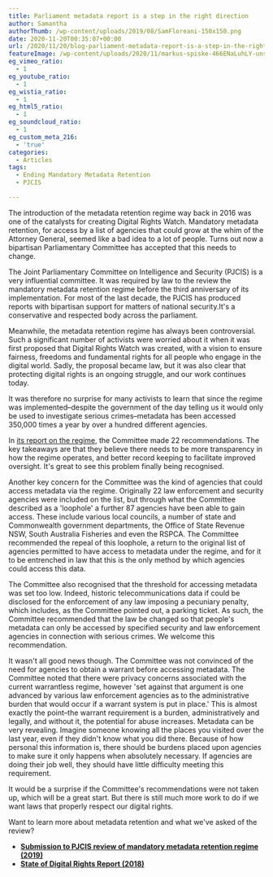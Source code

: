 ```yaml
---
title: Parliament metadata report is a step in the right direction
author: Samantha
authorThumb: /wp-content/uploads/2019/08/SamFloreani-150x150.png
date: 2020-11-20T00:35:07+00:00
url: /2020/11/20/blog-parliament-metadata-report-is-a-step-in-the-right-direction/
featureImage: /wp-content/uploads/2020/11/markus-spiske-466ENaLuhLY-unsplash.jpg
eg_vimeo_ratio:
  - 1
eg_youtube_ratio:
  - 1
eg_wistia_ratio:
  - 1
eg_html5_ratio:
  - 1
eg_soundcloud_ratio:
  - 1
eg_custom_meta_216:
  - 'true'
categories:
  - Articles
tags:
  - Ending Mandatory Metadata Retention
  - PJCIS

---
```

The introduction of the metadata retention regime way back in 2016 was one of the catalysts for creating Digital Rights Watch. Mandatory metadata retention, for access by a list of agencies that could grow at the whim of the Attorney General, seemed like a bad idea to a lot of people. Turns out now a bipartisan Parliamentary Committee has accepted that this needs to change.

The Joint Parliamentary Committee on Intelligence and Security (PJCIS) is a very influential committee. It was required by law to the review the mandatory metadata retention regime before the third anniversary of its implementation. For most of the last decade, the PJCIS has produced reports with bipartisan support for matters of national security.It's a conservative and respected body across the parliament.

Meanwhile, the metadata retention regime has always been controversial. Such a significant number of activists were worried about it when it was first proposed that Digital Rights Watch was created, with a vision to ensure fairness, freedoms and fundamental rights for all people who engage in the digital world. Sadly, the proposal became law, but it was also clear that protecting digital rights is an ongoing struggle, and our work continues today.

It was therefore no surprise for many activists to learn that since the regime was implemented–despite the government of the day telling us it would only be used to investigate serious crimes–metadata has been accessed 350,000 times a year by over a hundred different agencies.

In [its report on the regime][1], the Committee made 22 recommendations. The key takeaways are that they believe there needs to be more transparency in how the regime operates, and better record keeping to facilitate improved oversight. It's great to see this problem finally being recognised.

Another key concern for the Committee was the kind of agencies that could access metadata via the regime. Originally 22 law enforcement and security agencies were included on the list, but through what the Committee described as a 'loophole' a further 87 agencies have been able to gain access. These include various local councils, a number of state and Commonwealth government departments, the Office of State Revenue NSW, South Australia Fisheries and even the RSPCA. The Committee recommended the repeal of this loophole, a return to the original list of agencies permitted to have access to metadata under the regime, and for it to be entrenched in law that this is the only method by which agencies could access this data.

The Committee also recognised that the threshold for accessing metadata was set too low. Indeed, historic telecommunications data if could be disclosed for the enforcement of any law imposing a pecuniary penalty, which includes, as the Committee pointed out, a parking ticket. As such, the Committee recommended that the law be changed so that people's metadata can only be accessed by specified security and law enforcement agencies in connection with serious crimes. We welcome this recommendation.

It wasn't all good news though. The Committee was not convinced of the need for agencies to obtain a warrant before accessing metadata. The Committee noted that there were privacy concerns associated with the current warrantless regime, however 'set against that argument is one advanced by various law enforcement agencies as to the administrative burden that would occur if a warrant system is put in place.' This is almost exactly the point–the warrant requirement is a burden, administratively and legally, and without it, the potential for abuse increases. Metadata can be very revealing. Imagine someone knowing all the places you visited over the last year, even if they didn't know what you did there. Because of how personal this information is, there should be burdens placed upon agencies to make sure it only happens when absolutely necessary. If agencies are doing their job well, they should have little difficulty meeting this requirement.

It would be a surprise if the Committee's recommendations were not taken up, which will be a great start. But there is still much more work to do if we want laws that properly respect our digital rights.

Want to learn more about metadata retention and what we've asked of the review?

  * **[Submission to PJCIS review of mandatory metadata retention regime (2019)][2]**
  * **[State of Digital Rights Report (2018)][3]**

 [1]: https://www.aph.gov.au/Parliamentary_Business/Committees/Joint/Intelligence_and_Security/Dataretentionregime/Report
 [2]: https://digitalrightswatch.org.au/2019/07/18/submission-to-pjcis-review-of-mandatory-metadata-retention-regime/
 [3]: https://digitalrightswatch.org.au/2018/05/14/the-state-of-digital-rights/
